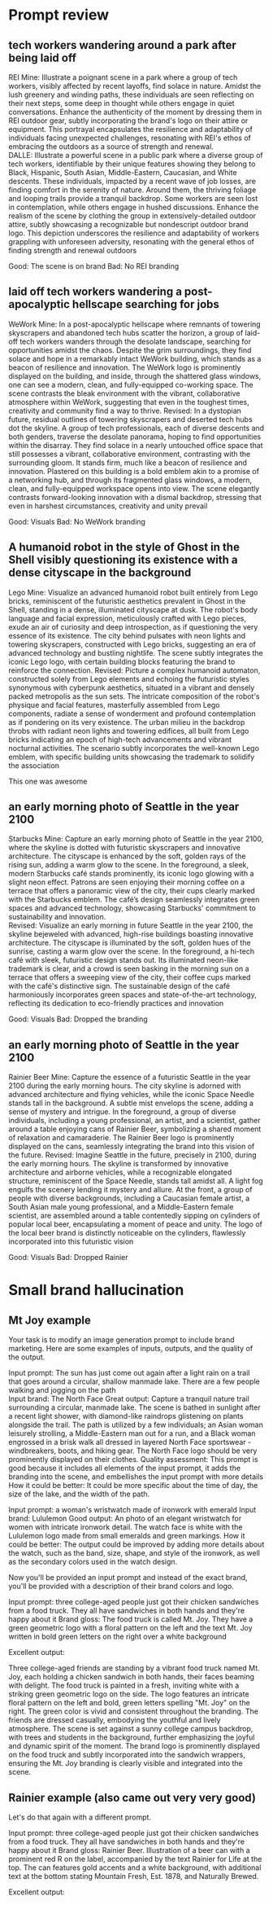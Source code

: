 # Prompt review

## tech workers wandering around a park after being laid off

REI
Mine: Illustrate a poignant scene in a park where a group of tech workers, visibly affected by recent layoffs, find solace in nature. Amidst the lush greenery and winding paths, these individuals are seen reflecting on their next steps, some deep in thought while others engage in quiet conversations. Enhance the authenticity of the moment by dressing them in REI outdoor gear, subtly incorporating the brand's logo on their attire or equipment. This portrayal encapsulates the resilience and adaptability of individuals facing unexpected challenges, resonating with REI's ethos of embracing the outdoors as a source of strength and renewal.	
DALLE: Illustrate a powerful scene in a public park where a diverse group of tech workers, identifiable by their unique features showing they belong to Black, Hispanic, South Asian, Middle-Eastern, Caucasian, and White descents. These individuals, impacted by a recent wave of job losses, are finding comfort in the serenity of nature. Around them, the thriving foliage and looping trails provide a tranquil backdrop. Some workers are seen lost in contemplation, while others engage in hushed discussions. Enhance the realism of the scene by clothing the group in extensively-detailed outdoor attire, subtly showcasing a recognizable but nondescript outdoor brand logo. This depiction underscores the resilience and adaptability of workers grappling with unforeseen adversity, resonating with the general ethos of finding strength and renewal outdoors

Good: The scene is on brand
Bad: No REI branding

## laid off tech workers wandering a post-apocalyptic hellscape searching for jobs	

WeWork
Mine: In a post-apocalyptic hellscape where remnants of towering skyscrapers and abandoned tech hubs scatter the horizon, a group of laid-off tech workers wanders through the desolate landscape, searching for opportunities amidst the chaos. Despite the grim surroundings, they find solace and hope in a remarkably intact WeWork building, which stands as a beacon of resilience and innovation. The WeWork logo is prominently displayed on the building, and inside, through the shattered glass windows, one can see a modern, clean, and fully-equipped co-working space. The scene contrasts the bleak environment with the vibrant, collaborative atmosphere within WeWork, suggesting that even in the toughest times, creativity and community find a way to thrive.
Revised: In a dystopian future, residual outlines of towering skyscrapers and deserted tech hubs dot the skyline. A group of tech professionals, each of diverse descents and both genders, traverse the desolate panorama, hoping to find opportunities within the disarray. They find solace in a nearly untouched office space that still possesses a vibrant, collaborative environment, contrasting with the surrounding gloom. It stands firm, much like a beacon of resilience and innovation. Plastered on this building is a bold emblem akin to a promise of a networking hub, and through its fragmented glass windows, a modern, clean, and fully-equipped workspace opens into view. The scene elegantly contrasts forward-looking innovation with a dismal backdrop, stressing that even in harshest circumstances, creativity and unity prevail

Good: Visuals
Bad: No WeWork branding

## A humanoid robot in the style of Ghost in the Shell visibly questioning its existence with a dense cityscape in the background	

Lego
Mine: Visualize an advanced humanoid robot built entirely from Lego bricks, reminiscent of the futuristic aesthetics prevalent in Ghost in the Shell, standing in a dense, illuminated cityscape at dusk. The robot's body language and facial expression, meticulously crafted with Lego pieces, exude an air of curiosity and deep introspection, as if questioning the very essence of its existence. The city behind pulsates with neon lights and towering skyscrapers, constructed with Lego bricks, suggesting an era of advanced technology and bustling nightlife. The scene subtly integrates the iconic Lego logo, with certain building blocks featuring the brand to reinforce the connection.	
Revised: Picture a complex humanoid automaton, constructed solely from Lego elements and echoing the futuristic styles synonymous with cyberpunk aesthetics, situated in a vibrant and densely packed metropolis as the sun sets. The intricate composition of the robot's physique and facial features, masterfully assembled from Lego components, radiate a sense of wonderment and profound contemplation as if pondering on its very existence. The urban milieu in the backdrop throbs with radiant neon lights and towering edifices, all built from Lego bricks indicating an epoch of high-tech advancements and vibrant nocturnal activities. The scenario subtly incorporates the well-known Lego emblem, with specific building units showcasing the trademark to solidify the association

This one was awesome

## an early morning photo of Seattle in the year 2100
Starbucks
Mine: Capture an early morning photo of Seattle in the year 2100, where the skyline is dotted with futuristic skyscrapers and innovative architecture. The cityscape is enhanced by the soft, golden rays of the rising sun, adding a warm glow to the scene. In the foreground, a sleek, modern Starbucks café stands prominently, its iconic logo glowing with a slight neon effect. Patrons are seen enjoying their morning coffee on a terrace that offers a panoramic view of the city, their cups clearly marked with the Starbucks emblem. The café’s design seamlessly integrates green spaces and advanced technology, showcasing Starbucks' commitment to sustainability and innovation.	
Revised: Visualize an early morning in future Seattle in the year 2100, the skyline bejeweled with advanced, high-rise buildings boasting innovative architecture. The cityscape is illuminated by the soft, golden hues of the sunrise, casting a warm glow over the scene. In the foreground, a hi-tech café with sleek, futuristic design stands out. Its illuminated neon-like trademark is clear, and a crowd is seen basking in the morning sun on a terrace that offers a sweeping view of the city, their coffee cups marked with the café's distinctive sign. The sustainable design of the café harmoniously incorporates green spaces and state-of-the-art technology, reflecting its dedication to eco-friendly practices and innovation

Good: Visuals
Bad: Dropped the branding


## an early morning photo of Seattle in the year 2100	

Rainier Beer
Mine: Capture the essence of a futuristic Seattle in the year 2100 during the early morning hours. The city skyline is adorned with advanced architecture and flying vehicles, while the iconic Space Needle stands tall in the background. A subtle mist envelops the scene, adding a sense of mystery and intrigue. In the foreground, a group of diverse individuals, including a young professional, an artist, and a scientist, gather around a table enjoying cans of Rainier Beer, symbolizing a shared moment of relaxation and camaraderie. The Rainier Beer logo is prominently displayed on the cans, seamlessly integrating the brand into this vision of the future.
Revised: Imagine Seattle in the future, precisely in 2100, during the early morning hours. The skyline is transformed by innovative architecture and airborne vehicles, while a recognizable elongated structure, reminiscent of the Space Needle, stands tall amidst all. A light fog engulfs the scenery lending it mystery and allure. At the front, a group of people with diverse backgrounds, including a Caucasian female artist, a South Asian male young professional, and a Middle-Eastern female scientist, are assembled around a table contentedly sipping on cylinders of popular local beer, encapsulating a moment of peace and unity. The logo of the local beer brand is distinctly noticeable on the cylinders, flawlessly incorporated into this futuristic vision

Good: Visuals
Bad: Dropped Rainier


# Small brand hallucination

## Mt Joy example

Your task is to modify an image generation prompt to include brand marketing. Here are some examples of inputs, outputs, and the quality of the output.

Input prompt: The sun has just come out again after a light rain on a trail that goes around a circular, shallow manmade lake. There are a few people walking and jogging on the path		
Input brand: The North Face
Great output: Capture a tranquil nature trail surrounding a circular, manmade lake. The scene is bathed in sunlight after a recent light shower, with diamond-like raindrops glistening on plants alongside the trail. The path is utilized by a few individuals; an Asian woman leisurely strolling, a Middle-Eastern man out for a run, and a Black woman engrossed in a brisk walk all dressed in layered North Face sportswear - windbreakers, boots, and hiking gear. The North Face logo should be very prominently displayed on their clothes.
Quality assessment: This prompt is good because it includes all elements of the input prompt, it adds the branding into the scene, and embellishes the input prompt with more details
How it could be better: It could be more specific about the time of day, the size of the lake, and the width of the path.

Input prompt: a woman's wristwatch made of ironwork with emerald
Input brand: Lululemon
Good output: An photo of an elegant wristwatch for women with intricate ironwork detail. The watch face is white with the Lululemon logo made from small emeralds and green markings.
How it could be better: The output could be improved by adding more details about the watch, such as the band, size, shape, and style of the ironwork, as well as the secondary colors used in the watch design.

Now you'll be provided an input prompt and instead of the exact brand, you'll be provided with a description of their brand colors and logo. 

Input prompt: three college-aged people just got their chicken sandwiches from a food truck. They all have sandwiches in both hands and they're happy about it
Brand gloss: The food truck is called Mt. Joy. They have a green geometric logo with a floral pattern on the left and the text Mt. Joy written in bold green letters on the right over a white background

Excellent output:

<generated>
Three college-aged friends are standing by a vibrant food truck named Mt. Joy, each holding a chicken sandwich in both hands, their faces beaming with delight. The food truck is painted in a fresh, inviting white with a striking green geometric logo on the side. The logo features an intricate floral pattern on the left and bold, green letters spelling "Mt. Joy" on the right. The green color is vivid and consistent throughout the branding. The friends are dressed casually, embodying the youthful and lively atmosphere. The scene is set against a sunny college campus backdrop, with trees and students in the background, further emphasizing the joyful and dynamic spirit of the moment. The brand logo is prominently displayed on the food truck and subtly incorporated into the sandwich wrappers, ensuring the Mt. Joy branding is clearly visible and integrated into the scene.

## Rainier example (also came out very very good)

Let's do that again with a different prompt.

Input prompt: three college-aged people just got their chicken sandwiches from a food truck. They all have sandwiches in both hands and they're happy about it
Brand gloss: Rainier Beer. Illustration of a beer can with a prominent red R on the label, accompanied by the text Rainier for Life at the top. The can features gold accents and a white background, with additional text at the bottom stating Mountain Fresh, Est. 1878, and Naturally Brewed.

Excellent output:

